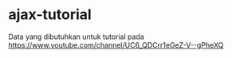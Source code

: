 # ajax-tutorial
Data yang dibutuhkan untuk tutorial pada https://www.youtube.com/channel/UC6_QDCrr1eGeZ-V--gPheXQ
